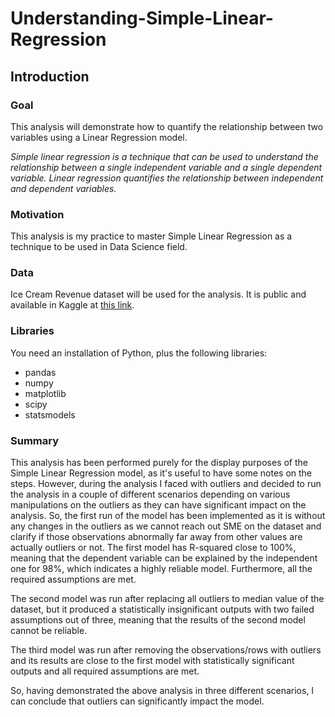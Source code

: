 # Understanding-Simple-Linear-Regression

## Introduction

### Goal 
This analysis will demonstrate how to quantify the relationship between two variables using a Linear Regression model.

_Simple linear regression is a technique that can be used to understand the relationship between a single independent variable and a single dependent variable. Linear regression quantifies the relationship between independent and dependent variables._

### Motivation
This analysis is my practice to master Simple Linear Regression as a technique to be used in Data Science field. 

### Data
Ice Cream Revenue dataset will be used for the analysis. It is public and available in Kaggle at [this link](https://www.kaggle.com/vinicius150987/ice-cream-revenue).

### Libraries
You need an installation of Python, plus the following libraries:
- pandas
- numpy
- matplotlib
- scipy
- statsmodels

### Summary
This analysis has been performed purely for the display purposes of the Simple Linear Regression model, as it's useful to have some notes on the steps. However, during the analysis I faced with outliers and decided to run the analysis in a couple of different scenarios depending on various manipulations on the outliers as they can have significant impact on the analysis. So, the first run of the model has been implemented as it is without any changes in the outliers as we cannot reach out SME on the dataset and clarify if those observations abnormally far away from other values are actually outliers or not. The first model has R-squared close to 100%, meaning that the dependent variable can be explained by the independent one for 98%, which indicates a highly reliable model. Furthermore, all the required assumptions are met.

The second model was run after replacing all outliers to median value of the dataset, but it produced a statistically insignificant outputs with two failed assumptions out of three, meaning that the results of the second model cannot be reliable.

The third model was run after removing the observations/rows with outliers and its results are close to the first model with statistically significant outputs and all required assumptions are met.

So, having demonstrated the above analysis in three different scenarios, I can conclude that outliers can significantly impact the model.

